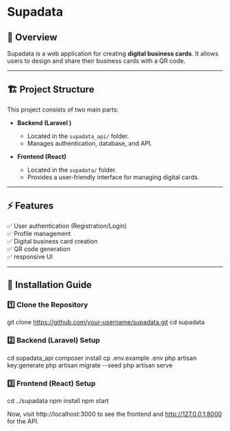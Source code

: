 # Supadata

## 🚀 Overview
Supadata is a web application for creating **digital business cards**. It allows users to design and share their business cards with a QR code.

---

## 🏗️ Project Structure
This project consists of two main parts:

- **Backend (Laravel )**
  - Located in the `supadata_api/` folder.
  - Manages authentication, database, and API.
  
- **Frontend (React)**
  - Located in the `supadata/` folder.
  - Provides a user-friendly interface for managing digital cards.

---

## ⚡ Features
✅ User authentication (Registration/Login)  
✅ Profile management  
✅ Digital business card creation  
✅ QR code generation  
✅ responsive UI  

---

## 🔧 Installation Guide

### **1️⃣ Clone the Repository**

git clone https://github.com/your-username/supadata.git
cd supadata

### **2️⃣ Backend (Laravel) Setup**

cd supadata_api
composer install
cp .env.example .env
php artisan key:generate
php artisan migrate --seed
php artisan serve

### **3️⃣ Frontend (React) Setup**

cd ../supadata
npm install
npm start

Now, visit http://localhost:3000 to see the frontend and http://127.0.0.1:8000 for the API.

